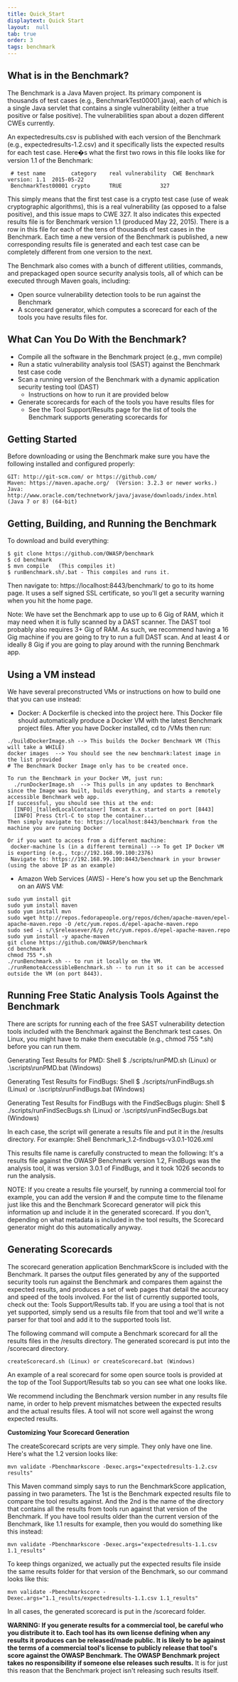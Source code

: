```yaml
---
title: Quick_Start
displaytext: Quick Start
layout:  null
tab: true
order: 3
tags: benchmark
---
```


## What is in the Benchmark? ##
The Benchmark is a Java Maven project. Its primary component is thousands of test cases (e.g., BenchmarkTest00001.java), each of which is a single Java servlet that contains a single vulnerability (either a true positive or false positive). The vulnerabilities span about a dozen different CWEs currently.

An expectedresults.csv is published with each version of the Benchmark (e.g., expectedresults-1.2.csv) and it specifically lists the expected results for each test case. Here�s what the first two rows in this file looks like for version 1.1 of the Benchmark:

```code()
 # test name		category	real vulnerability	CWE	Benchmark version: 1.1	2015-05-22
 BenchmarkTest00001	crypto		TRUE			327
```

This simply means that the first test case is a crypto test case (use of weak cryptographic algorithms), this is a real vulnerability (as opposed to a false positive), and this issue maps to CWE 327. It also indicates this expected results file is for Benchmark version 1.1 (produced May 22, 2015). There is a row in this file for each of the tens of thousands of test cases in the Benchmark. Each time a new version of the Benchmark is published, a new corresponding results file is generated and each test case can be completely different from one version to the next.

The Benchmark also comes with a bunch of different utilities, commands, and prepackaged open source security analysis tools, all of which can be executed through Maven goals, including:

* Open source vulnerability detection tools to be run against the Benchmark
* A scorecard generator, which computes a scorecard for each of the tools you have results files for.

## What Can You Do With the Benchmark? ##
* Compile all the software in the Benchmark project (e.g., mvn compile)
* Run a static vulnerability analysis tool (SAST) against the Benchmark test case code
* Scan a running version of the Benchmark with a dynamic application security testing tool (DAST)
	* Instructions on how to run it are provided below
* Generate scorecards for each of the tools you have results files for
	* See the Tool Support/Results page for the list of tools the Benchmark supports generating scorecards for

## Getting Started ##
Before downloading or using the Benchmark make sure you have the following installed and configured properly:

```Shell
GIT: http://git-scm.com/ or https://github.com/
Maven: https://maven.apache.org/  (Version: 3.2.3 or newer works.)
Java: http://www.oracle.com/technetwork/java/javase/downloads/index.html (Java 7 or 8) (64-bit)
```

## Getting, Building, and Running the Benchmark ##
To download and build everything:

```Shell
$ git clone https://github.com/OWASP/benchmark 
$ cd benchmark
$ mvn compile   (This compiles it)
$ runBenchmark.sh/.bat - This compiles and runs it.
```

Then navigate to: https://localhost:8443/benchmark/ to go to its home page. It uses a self signed SSL certificate, so you'll get a security warning when you hit the home page.

Note: We have set the Benchmark app to use up to 6 Gig of RAM, which it may need when it is fully scanned by a DAST scanner. The DAST tool probably also requires 3+ Gig of RAM. As such, we recommend having a 16 Gig machine if you are going to try to run a full DAST scan. And at least 4 or ideally 8 Gig if you are going to play around with the running Benchmark app.

## Using a VM instead ##
We have several preconstructed VMs or instructions on how to build one that you can use instead:
* Docker: A Dockerfile is checked into the project here. This Docker file should automatically produce a Docker VM with the latest Benchmark project files. After you have Docker installed, cd to /VMs then run:
```Shell
./buildDockerImage.sh --> This builds the Docker Benchmark VM (This will take a WHILE)
docker images  --> You should see the new benchmark:latest image in the list provided
# The Benchmark Docker Image only has to be created once. 
```
```Shell
To run the Benchmark in your Docker VM, just run:
  ./runDockerImage.sh  --> This pulls in any updates to Benchmark since the Image was built, builds everything, and starts a remotely accessible Benchmark web app.
If successful, you should see this at the end:
  [INFO]_[talledLocalContainer] Tomcat 8.x started on port [8443]
  [INFO] Press Ctrl-C to stop the container...
Then simply navigate to: https://localhost:8443/benchmark from the machine you are running Docker

Or if you want to access from a different machine:
 docker-machine ls (in a different terminal) --> To get IP Docker VM is exporting (e.g., tcp://192.168.99.100:2376)
 Navigate to: https://192.168.99.100:8443/benchmark in your browser (using the above IP as an example)
```
* Amazon Web Services (AWS) - Here's how you set up the Benchmark on an AWS VM:
```Shell
sudo yum install git
sudo yum install maven
sudo yum install mvn
sudo wget http://repos.fedorapeople.org/repos/dchen/apache-maven/epel-apache-maven.repo -O /etc/yum.repos.d/epel-apache-maven.repo
sudo sed -i s/\$releasever/6/g /etc/yum.repos.d/epel-apache-maven.repo
sudo yum install -y apache-maven
git clone https://github.com/OWASP/benchmark
cd benchmark
chmod 755 *.sh
./runBenchmark.sh -- to run it locally on the VM.
./runRemoteAccessibleBenchmark.sh -- to run it so it can be accessed outside the VM (on port 8443).
```

## Running Free Static Analysis Tools Against the Benchmark ##
There are scripts for running each of the free SAST vulnerability detection tools included with the Benchmark against the Benchmark test cases. On Linux, you might have to make them executable (e.g., chmod 755 *.sh) before you can run them.

Generating Test Results for PMD:
    Shell
    $ ./scripts/runPMD.sh (Linux) or .\scripts\runPMD.bat (Windows)

Generating Test Results for FindBugs:
    Shell
    $ ./scripts/runFindBugs.sh (Linux) or .\scripts\runFindBugs.bat (Windows)

Generating Test Results for FindBugs with the FindSecBugs plugin:
    Shell
    $ ./scripts/runFindSecBugs.sh (Linux) or .\scripts\runFindSecBugs.bat (Windows)

In each case, the script will generate a results file and put it in the /results directory. For example:
    Shell
    Benchmark_1.2-findbugs-v3.0.1-1026.xml

This results file name is carefully constructed to mean the following: It's a results file against the OWASP Benchmark version 1.2, FindBugs was the analysis tool, it was version 3.0.1 of FindBugs, and it took 1026 seconds to run the analysis.

NOTE: If you create a results file yourself, by running a commercial tool for example, you can add the version # and the compute time to the filename just like this and the Benchmark Scorecard generator will pick this information up and include it in the generated scorecard. If you don't, depending on what metadata is included in the tool results, the Scorecard generator might do this automatically anyway.

## Generating Scorecards ##
The scorecard generation application BenchmarkScore is included with the Benchmark. It parses the output files generated by any of the supported security tools run against the Benchmark and compares them against the expected results, and produces a set of web pages that detail the accuracy and speed of the tools involved. For the list of currently supported tools, check out the: Tools Support/Results tab. If you are using a tool that is not yet supported, simply send us a results file from that tool and we'll write a parser for that tool and add it to the supported tools list.

The following command will compute a Benchmark scorecard for all the results files in the /results directory. The generated scorecard is put into the /scorecard directory.

```Shell
createScorecard.sh (Linux) or createScorecard.bat (Windows)
```
An example of a real scorecard for some open source tools is provided at the top of the Tool Support/Results tab so you can see what one looks like.

We recommend including the Benchmark version number in any results file name, in order to help prevent mismatches between the expected results and the actual results files. A tool will not score well against the wrong expected results.

**Customizing Your Scorecard Generation**

The createScorecard scripts are very simple. They only have one line. Here's what the 1.2 version looks like:
```Shell
mvn validate -Pbenchmarkscore -Dexec.args="expectedresults-1.2.csv results"
```
This Maven command simply says to run the BenchmarkScore application, passing in two parameters. The 1st is the Benchmark expected results file to compare the tool results against. And the 2nd is the name of the directory that contains all the results from tools run against that version of the Benchmark. If you have tool results older than the current version of the Benchmark, like 1.1 results for example, then you would do something like this instead:
```Shell
mvn validate -Pbenchmarkscore -Dexec.args="expectedresults-1.1.csv 1.1_results"
```
To keep things organized, we actually put the expected results file inside the same results folder for that version of the Benchmark, so our command looks like this:
```Shell
mvn validate -Pbenchmarkscore -Dexec.args="1.1_results/expectedresults-1.1.csv 1.1_results"
```
In all cases, the generated scorecard is put in the /scorecard folder.

**WARNING: If you generate results for a commercial tool, be careful who you distribute it to. Each tool has its own license defining when any results it produces can be released/made public. It is likely to be against the terms of a commercial tool's license to publicly release that tool's score against the OWASP Benchmark. The OWASP Benchmark project takes no responsibility if someone else releases such results.** It is for just this reason that the Benchmark project isn't releasing such results itself.
